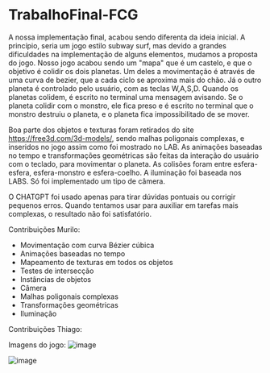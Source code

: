 # TrabalhoFinal-FCG

A nossa implementação final, acabou sendo diferenta da ideia inicial. A princípio, seria um jogo estilo subway surf, mas devido a grandes dificuldades na implementação de alguns elementos, mudamos a proposta do jogo. Nosso jogo acabou sendo um "mapa" que é um castelo, e que o objetivo é colidir os dois planetas. Um deles a movimentação é através de uma curva de bezier, que a cada ciclo se aproxima mais do chão. Já o outro planeta é controlado pelo usuário, com as teclas W,A,S,D. Quando os planetas colidem, é escrito no terminal uma mensagem avisando. Se o planeta colidir com o monstro, ele fica preso e é escrito no terminal que o monstro destruiu o planeta, e o planeta fica impossibilitado de se mover.

Boa parte dos objetos e texturas foram retirados do site https://free3d.com/3d-models/, sendo malhas poligonais complexas, e inseridos no jogo assim como foi mostrado no LAB. As animações baseadas no tempo e transformações geométricas são feitas da interação do usuário com o teclado, para movimentar o planeta. As colisões foram entre esfera-esfera, esfera-monstro e esfera-coelho. A iluminação foi baseada nos LABS. Só foi implementado um tipo de câmera. 

O CHATGPT foi usado apenas para tirar dúvidas pontuais ou corrigir pequenos erros. Quando tentamos usar para auxiliar em tarefas mais complexas, o resultado não foi satisfatório. 

Contribuições Murilo:
  - Movimentação com curva Bézier cúbica
  - Animações baseadas no tempo
  - Mapeamento de texturas em todos os objetos
  - Testes de intersecção
  - Instâncias de objetos
  - Câmera
  - Malhas poligonais complexas
  - Transformações geométricas
  - Iluminação

Contribuições Thiago:


Imagens do jogo: 
![image](https://github.com/user-attachments/assets/8ed38b2e-90f3-43b8-a274-f735152fbd9c)

![image](https://github.com/user-attachments/assets/d631aacb-fa76-4b9e-89ed-714a0ab3b088)

